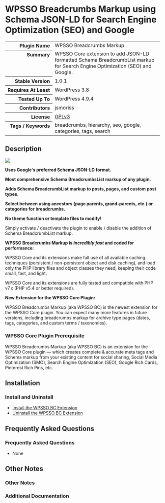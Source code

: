 <h1>WPSSO Breadcrumbs Markup using Schema JSON-LD for Search Engine Optimization (SEO) and Google</h1>

<table>
<tr><th align="right" valign="top" nowrap>Plugin Name</th><td>WPSSO Breadcrumbs Markup</td></tr>
<tr><th align="right" valign="top" nowrap>Summary</th><td>WPSSO Core extension to add JSON-LD formatted Schema BreadcrumbList markup for Search Engine Optimization (SEO) and Google.</td></tr>
<tr><th align="right" valign="top" nowrap>Stable Version</th><td>1.0.1</td></tr>
<tr><th align="right" valign="top" nowrap>Requires At Least</th><td>WordPress 3.8</td></tr>
<tr><th align="right" valign="top" nowrap>Tested Up To</th><td>WordPress 4.9.4</td></tr>
<tr><th align="right" valign="top" nowrap>Contributors</th><td>jsmoriss</td></tr>
<tr><th align="right" valign="top" nowrap>License</th><td><a href="https://www.gnu.org/licenses/gpl.txt">GPLv3</a></td></tr>
<tr><th align="right" valign="top" nowrap>Tags / Keywords</th><td>breadcrumbs, hierarchy, seo, google, categories, tags, search</td></tr>
</table>

<h2>Description</h2>

<p><img class="readme-icon" src="https://surniaulula.github.io/wpsso-breadcrumbs/assets/icon-256x256.png"></p>

<p><strong>Uses Google's preferred Schema JSON-LD format.</strong></p>

<p><strong>Most comprehensive Schema BreadcrumbsList markup of any plugin.</strong></p>

<p><strong>Adds Schema BreadcrumbList markup to posts, pages, and custom post types.</strong></p>

<p><strong>Select between using ancestors (page parents, grand-parents, etc.) or categories for breadcrumbs.</strong></p>

<p><strong>No theme function or template files to modify!</strong></p>

<p>Simply activate / deactivate the plugin to enable / disable the addition of Schema BreadcrumbList markup.</p>

<p><strong>WPSSO Breadcrumbs Markup is <em>incredibly fast</em> and coded for performance:</strong></p>

<p>WPSSO Core and its extensions make full use of all available caching techniques (persistent / non-persistent object and disk caching), and load only the PHP library files and object classes they need, keeping their code small, fast, and light.</p>

<p>WPSSO Core and its extensions are fully tested and compatible with PHP v7.x (PHP v5.4 or better required).</p>

<p><strong>New Extension for the WPSSO Core Plugin:</strong></p>

<p>WPSSO Breadcrumbs Markup (aka WPSSO BC) is the newest extension for the WPSSO Core plugin. You can expect many more features in future versions, including breadcrumbs markup for archive type pages (dates, tags, categories, and custom terms / taxonomies).</p>

<h3>WPSSO Core Plugin Prerequisite</h3>

<p>WPSSO Breadcrumbs Markup (aka WPSSO BC) is an extension for the WPSSO Core plugin &mdash; which creates complete &amp; accurate meta tags and Schema markup from your existing content for social sharing, Social Media Optimization (SMO), Search Engine Optimization (SEO), Google Rich Cards, Pinterest Rich Pins, etc.</p>


<h2>Installation</h2>

<h3>Install and Uninstall</h3>

<ul>
<li><a href="https://wpsso.com/docs/plugins/wpsso-breadcrumbs/installation/install-the-plugin/">Install the WPSSO BC Extension</a></li>
<li><a href="https://wpsso.com/docs/plugins/wpsso-breadcrumbs/installation/uninstall-the-plugin/">Uninstall the WPSSO BC Extension</a></li>
</ul>


<h2>Frequently Asked Questions</h2>

<h3>Frequently Asked Questions</h3>

<ul>
<li>None</li>
</ul>


<h2>Other Notes</h2>

<h3>Other Notes</h3>
<h3>Additional Documentation</h3>

